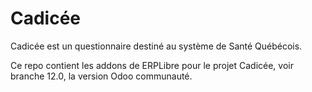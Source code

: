 # Cadicée

Cadicée est un questionnaire destiné au système de Santé Québécois.

Ce repo contient les addons de ERPLibre pour le projet Cadicée, voir branche 12.0, la version Odoo communauté.
